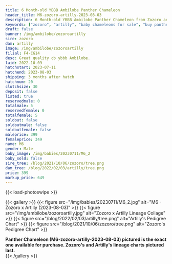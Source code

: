 ```yaml
---
title: 6 Month-old YBBB Ambilobe Panther Chameleon
header_title: M6-zozoro-artilly-2023-08-03
description: 6 Month-old YBBB Ambilobe Panther Chameleon from Zozoro and Artilly. Great quality cb ybbb Ambilobe. We've included sire and dam dendrograms if available, but you can view our Zozoro or Artilly breeder pages for more information.
keywords: ["zozoro", "artilly", "baby chameleons for sale", "buy panther chameleon", "panther for sale", "panther chameleon price", "ambilobe panther chameleon"]
draft: false
banner: /img/ambilobe/zozoroartilly
sire: zozoro
dam: artilly
image: /img/ambilobe/zozoroartilly
filial: F4-CG14
desc: Great quality cb ybbb Ambilobe.
laid: 2022-10-09
hatchstart: 2023-07-11
hatchend: 2023-08-03
shipping: 3 months after hatch
hatchnum: 20
clutchsize: 30
deposit: false
listed: true
reservedmale: 0
totalmale: 5
reservedfemale: 0
totalfemale: 5
soldout: false
soldoutmale: false
soldoutfemale: false
maleprice: 399
femaleprice: 349
name: M6
gender: Male
baby_image: /img/babies/20230711/M6_2
baby_sold: false
sire_tree: /blog/2021/10/06/zozoro/tree.png
dam_tree: /blog/2022/02/03/artilly/tree.png
price: 399
markup_price: 649
---
```


{{< load-photoswipe >}}

{{< gallery >}}
  {{< figure src="/img/babies/20230711/M6_2.jpg" alt="M6 - Zozoro x Artilly (2023-08-03)" >}}
  {{< figure src="/img/ambilobe/zozoroartilly.jpg" alt="Zozoro x Artilly Lineage Collage" >}}
  {{< figure src="/blog/2022/02/03/artilly/tree.png" alt="Artilly's Pedigree Chart" >}}
  {{< figure src="/blog/2021/10/06/zozoro/tree.png" alt="Zozoro's Pedigree Chart" >}}
  <figcaption><strong>Panther Chameleon (M6-zozoro-artilly-2023-08-03) pictured is the exact one available for purchase. Zozoro's  and Artilly's lineage charts pictured last.</strong></figcaption>
{{< /gallery >}}
